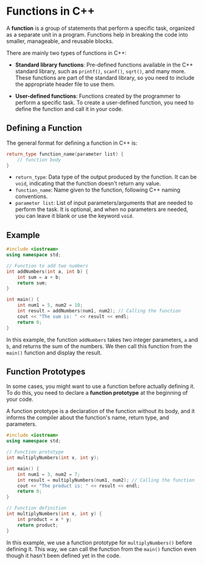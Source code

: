 # Functions in C++

A **function** is a group of statements that perform a specific task, organized as a separate unit in a program. Functions help in breaking the code into smaller, manageable, and reusable blocks.

There are mainly two types of functions in C++:

- **Standard library functions**: Pre-defined functions available in the C++ standard library, such as `printf()`, `scanf()`, `sqrt()`, and many more. These functions are part of the standard library, so you need to include the appropriate header file to use them.

- **User-defined functions**: Functions created by the programmer to perform a specific task. To create a user-defined function, you need to define the function and call it in your code.

## Defining a Function

The general format for defining a function in C++ is:

```cpp
return_type function_name(parameter list) {
    // function body
}
```

- `return_type`: Data type of the output produced by the function. It can be `void`, indicating that the function doesn't return any value.
- `function_name`: Name given to the function, following C++ naming conventions.
- `parameter list`: List of input parameters/arguments that are needed to perform the task. It is optional, and when no parameters are needed, you can leave it blank or use the keyword `void`.

## Example

```cpp
#include <iostream>
using namespace std;

// Function to add two numbers
int addNumbers(int a, int b) {
    int sum = a + b;
    return sum;
}

int main() {
    int num1 = 5, num2 = 10;
    int result = addNumbers(num1, num2); // Calling the function
    cout << "The sum is: " << result << endl;
    return 0;
}
```

In this example, the function `addNumbers` takes two integer parameters, `a` and `b`, and returns the sum of the numbers. We then call this function from the `main()` function and display the result.

## Function Prototypes

In some cases, you might want to use a function before actually defining it. To do this, you need to declare a **function prototype** at the beginning of your code.

A function prototype is a declaration of the function without its body, and it informs the compiler about the function's name, return type, and parameters.

```cpp
#include <iostream>
using namespace std;

// Function prototype
int multiplyNumbers(int x, int y);

int main() {
    int num1 = 3, num2 = 7;
    int result = multiplyNumbers(num1, num2); // Calling the function
    cout << "The product is: " << result << endl;
    return 0;
}

// Function definition
int multiplyNumbers(int x, int y) {
    int product = x * y;
    return product;
}
```

In this example, we use a function prototype for `multiplyNumbers()` before defining it. This way, we can call the function from the `main()` function even though it hasn't been defined yet in the code.